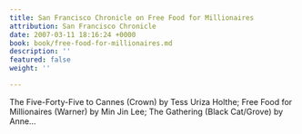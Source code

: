 ```yaml
---
title: San Francisco Chronicle on Free Food for Millionaires
attribution: San Francisco Chronicle
date: 2007-03-11 18:16:24 +0000
book: book/free-food-for-millionaires.md
description: ''
featured: false
weight: ''

---
```

The Five-Forty-Five to Cannes (Crown) by Tess Uriza Holthe; Free Food for Millionaires (Warner) by Min Jin Lee; The Gathering (Black Cat/Grove) by Anne…